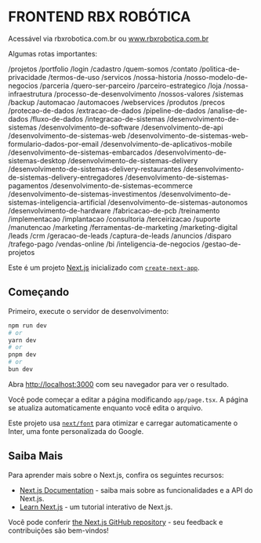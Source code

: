 # FRONTEND RBX ROBÓTICA

Acessável via rbxrobotica.com.br ou www.rbxrobotica.com.br

Algumas rotas importantes:

/projetos
/portfolio
/login
/cadastro
/quem-somos
/contato
/politica-de-privacidade
/termos-de-uso
/servicos
/nossa-historia
/nosso-modelo-de-negocios
/parceria
/quero-ser-parceiro
/parceiro-estrategico
/loja
/nossa-infraestrutura
/processo-de-desenvolvimento
/nossos-valores
/sistemas
/backup
/automacao
/automacoes
/webservices
/produtos
/precos
/protecao-de-dados
/extracao-de-dados
/pipeline-de-dados
/analise-de-dados
/fluxo-de-dados
/integracao-de-sistemas
/desenvolvimento-de-sistemas
/desenvolvimento-de-software
/desenvolvimento-de-api
/desenvolvimento-de-sistemas-web
/desenvolvimento-de-sistemas-web-formulario-dados-por-email
/desenvolvimento-de-aplicativos-mobile
/desenvolvimento-de-sistemas-embarcados
/desenvolvimento-de-sistemas-desktop
/desenvolvimento-de-sistemas-delivery
/desenvolvimento-de-sistemas-delivery-restaurantes
/desenvolvimento-de-sistemas-delivery-entregadores
/desenvolvimento-de-sistemas-pagamentos
/desenvolvimento-de-sistemas-ecommerce
/desenvolvimento-de-sistemas-investimentos
/desenvolvimento-de-sistemas-inteligencia-artificial
/desenvolvimento-de-sistemas-autonomos
/desenvolvimento-de-hardware
/fabricacao-de-pcb
/treinamento
/implementacao
/implantacao
/consultoria
/terceirizacao
/suporte
/manutencao
/marketing
/ferramentas-de-marketing
/marketing-digital
/leads
/crm
/geracao-de-leads
/captura-de-leads
/anuncios
/disparo
/trafego-pago
/vendas-online
/bi
/inteligencia-de-negocios
/gestao-de-projetos

Este é um projeto [Next.js](https://nextjs.org/) inicializado com [`create-next-app`](https://github.com/vercel/next.js/tree/canary/packages/create-next-app).

## Começando

Primeiro, execute o servidor de desenvolvimento:

```bash
npm run dev
# or
yarn dev
# or
pnpm dev
# or
bun dev
```

Abra [http://localhost:3000](http://localhost:3000) com seu navegador para ver o resultado.

Você pode começar a editar a página modificando `app/page.tsx`. A página se atualiza automaticamente enquanto você edita o arquivo.

Este projeto usa [`next/font`](https://nextjs.org/docs/basic-features/font-optimization) para otimizar e carregar automaticamente o Inter, uma fonte personalizada do Google.

## Saiba Mais

Para aprender mais sobre o Next.js, confira os seguintes recursos:

- [Next.js Documentation](https://nextjs.org/docs) - saiba mais sobre as funcionalidades e a API do Next.js.
- [Learn Next.js](https://nextjs.org/learn) - um tutorial interativo de Next.js.

Você pode conferir [the Next.js GitHub repository](https://github.com/vercel/next.js/) - seu feedback e contribuições são bem-vindos!
